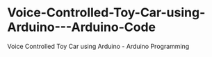 # Voice-Controlled-Toy-Car-using-Arduino---Arduino-Code
Voice Controlled Toy Car using Arduino - Arduino Programming
